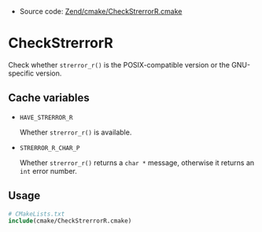 <!-- This is auto-generated file. -->
* Source code: [Zend/cmake/CheckStrerrorR.cmake](https://github.com/petk/php-build-system/blob/master/cmake/Zend/cmake/CheckStrerrorR.cmake)

# CheckStrerrorR

Check whether `strerror_r()` is the POSIX-compatible version or the GNU-specific
version.

## Cache variables

* `HAVE_STRERROR_R`

  Whether `strerror_r()` is available.

* `STRERROR_R_CHAR_P`

  Whether `strerror_r()` returns a `char *` message, otherwise it returns an
  `int` error number.

## Usage

```cmake
# CMakeLists.txt
include(cmake/CheckStrerrorR.cmake)
```
